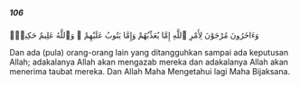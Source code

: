 ##### 106

<span class="ayah">وَءَاخَرُونَ مُرْجَوْنَ لِأَمْرِ ٱللَّهِ إِمَّا يُعَذِّبُهُمْ وَإِمَّا يَتُوبُ عَلَيْهِمْ ۗ وَٱللَّهُ عَلِيمٌ حَكِيمٌۭ</span>

<span class="ayah_translation">Dan ada (pula) orang-orang lain yang ditangguhkan sampai ada keputusan Allah; adakalanya Allah akan mengazab mereka dan adakalanya Allah akan menerima taubat mereka. Dan Allah Maha Mengetahui lagi Maha Bijaksana.</span>
